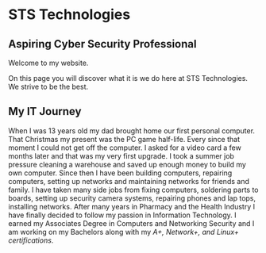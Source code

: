 <Business page html>
<html>
<body>

<h1>STS Technologies</h1>             <h2>Aspiring Cyber Security Professional</h2>

<p>Welcome to my website.</p>

<p>On this page you will discover what it is we do here at STS Technologies. We strive to be the best.</p>

<article>
 <h1>My IT Journey</h1>
 <p>When I was 13 years old my dad brought home our first personal computer. That Christmas my present was the PC game half-life. Every since that moment I could not get off the computer. I asked for a video card a few months later and that was my very first upgrade. I took a summer job pressure cleaning a warehouse and saved up enough money to build my own computer. Since then I have been building computers, repairing computers, setting up networks and maintaining networks for friends and family. I have taken many side jobs from fixing computers, soldering parts to boards, setting up security camera systems, repairing phones and lap tops, installing networks. After many years in Pharmacy and the Health Industry I have finally decided to follow my passion in Information Technology. I earned my Associates Degree in Computers and Networking Security and I am working on my Bachelors along with my<em> A+, Network+, and Linux+ certifications</em>.</p> 
 </article>

</body>
</html>

